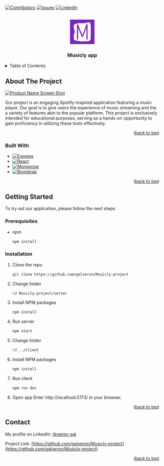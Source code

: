 <a name="readme-top"></a>

[![Contributors][contributors-shield]][contributors-url]
[![Issues][issues-shield]][issues-url]
[![LinkedIn][linkedin-shield]][linkedin-url]



<!-- PROJECT LOGO -->
<br />
<div align="center">
  <a href="https://github.com/galveron/Musicly-project">
    <img src="images/favicon.png" alt="Logo" width="80" height="80">
  </a>

  <h3 align="center">Musicly app</h3>

</div>

<!-- TABLE OF CONTENTS -->
<details>
  <summary>Table of Contents</summary>
  <ol>
    <li>
      <a href="#about-the-project">About The Project</a>
      <ul>
        <li><a href="#built-with">Built With</a></li>
      </ul>
    </li>
    <li>
      <a href="#getting-started">Getting Started</a>
      <ul>
        <li><a href="#prerequisites">Prerequisites</a></li>
        <li><a href="#installation">Installation</a></li>
      </ul>
    </li>
    <li><a href="#contact">Contact</a></li>
    <li><a href="#acknowledgments">Acknowledgments</a></li>
  </ol>
</details>



<!-- ABOUT THE PROJECT -->
## About The Project

[![Product Name Screen Shot][product-screenshot]]("images/musicly-screenshot.png")

Our project is an engaging Spotify-inspired application featuring a music player. Our goal is to give users the experience of music streaming and the a variety of features akin to the popular platform.
This project is exclusively intended for educational purposes, serving as a hands-on opportunity to gain proficiency in utilizing these tools effectively.

<p align="right">(<a href="#readme-top">back to top</a>)</p>



### Built With

* [![Express][Express.js]][Express-url]
* [![React][React.js]][React-url]
* [![Mongoose][Mongoose.com]][Mongoose-url]
* [![Bootstrap][Bootstrap.com]][Bootstrap-url]

<p align="right">(<a href="#readme-top">back to top</a>)</p>



<!-- GETTING STARTED -->
## Getting Started

To try out our application, please follow the next steps:

### Prerequisites

* npm
  ```sh
  npm install
  ```

### Installation

1. Clone the repo
   ```sh
   git clone https://github.com/galveron/Musicly-project
   ```
2. Change folder
   ```sh
   cd Musicly-project/server
   ```
3. Install NPM packages
   ```sh
   npm install
   ```
4. Run server
   ```sh
   npm start
   ```
5. Change folder
   ```sh
   cd ../client
   ```
6. Install NPM packages
   ```sh
   npm install
   ```
7. Run client
    ```sh
   npm run dev
   ```
8. Open app
   Enter http://localhost:5173/ in your browser.

<p align="right">(<a href="#readme-top">back to top</a>)</p>



<!-- CONTACT -->
## Contact

My profile on LinkedIn: [@veron-gal](www.linkedin.com/in/veron-gal)

Project Link: [https://github.com/galveron/Musicly-project](https://github.com/galveron/Musicly-project)

<p align="right">(<a href="#readme-top">back to top</a>)</p>




<!-- MARKDOWN LINKS & IMAGES -->
[contributors-shield]: https://img.shields.io/github/contributors/galveron/Musicly-project.svg?style=for-the-badge
[contributors-url]: https://github.com/galveron/Musicly-project/graphs/contributors
[issues-shield]: https://img.shields.io/github/issues/galveron/Musicly-project.svg?style=for-the-badge&colorB=FFC300
[issues-url]: https://github.com/galveron/Musicly-project/issues
[linkedin-shield]: https://img.shields.io/badge/-LinkedIn-black.svg?style=for-the-badge&logo=linkedin&colorB=0096FF
[linkedin-url]: https://linkedin.com/in/veron-gal
[product-screenshot]: images/musicly-screenshot.png
[Express.js]: https://img.shields.io/badge/express.js-000000?style=for-the-badge&logo=expressjs&logoColor=white
[Express-url]: https://expressjs.com/
[React.js]: https://img.shields.io/badge/React-20232A?style=for-the-badge&logo=react&logoColor=61DAFB
[React-url]: https://reactjs.org/
[Mongoose.com]: https://img.shields.io/badge/mongoose-8B0000?style=for-the-badge&logo=mongoose&logoColor=white
[Mongoose-url]: https://mongoosejs.com/
[Bootstrap.com]: https://img.shields.io/badge/Bootstrap-563D7C?style=for-the-badge&logo=bootstrap&logoColor=white
[Bootstrap-url]: https://getbootstrap.com
